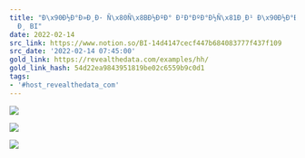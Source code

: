 ```yaml
---
title: "Ð\x90Ð½Ð°Ð»Ð¸Ð· Ñ\x80Ñ\x8BÐ½ÐºÐ° Ð²Ð°ÐºÐ°Ð½Ñ\x81Ð¸Ð¹ Ð\x90Ð½Ð°Ð»Ð¸Ñ\x82Ð¸ÐºÐ¸
  Ð¸ BI"
date: 2022-02-14
src_link: https://www.notion.so/BI-14d4147cecf447b684083777f437f109
src_date: '2022-02-14 07:45:00'
gold_link: https://revealthedata.com/examples/hh/
gold_link_hash: 54d22ea9843951819be02c6559b9c0d1
tags:
- '#host_revealthedata_com'
---
```



[![ ](https://public.tableau.com/static/images/BI/BI_15968874028130/mobile/1_rss.png)](#)    

[![ ](https://public.tableau.com/static/images/BI/BI_15968874028130/sheet0/1_rss.png)](#)    

![](https://mc.yandex.ru/watch/31661296)